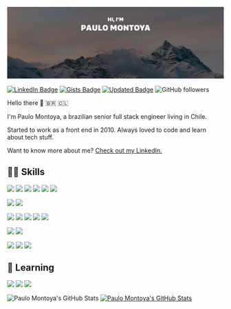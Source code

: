 ![Hi, I´m Paulo Montoya](./assets/header.png)

[![LinkedIn Badge](https://img.shields.io/badge/LinkedIn-Profile-informational?style=flat&logo=linkedin&logoColor=white&color=0D76A8)](https://www.linkedin.com/in/paulomontoya/)
[![Gists Badge](https://badges.pufler.dev/gists/paulomontoya)](https://gist.github.com/paulomontoya)
[![Updated Badge](https://badges.pufler.dev/updated/paulomontoya/paulomontoya)](https://github.com/paulomontoya)
![GitHub followers](https://img.shields.io/github/followers/paulomontoya?style=social)

Hello there 👋 🇧🇷 🇨🇱

I'm Paulo Montoya, a brazilian senior full stack engineer living in Chile.

Started to work as a front end in 2010. Always loved to code and learn about tech stuff.

Want to know more about me? [Check out my LinkedIn.](https://www.linkedin.com/in/paulomontoya/)

## 👨‍💻 Skills

![](https://img.shields.io/badge/Code-Typescript-informational?style=flat&logo=Typescript&logoColor=white&color=025a75)
![](https://img.shields.io/badge/Code-Javascript-informational?style=flat&logo=Javascript&logoColor=white&color=025a75)
![](https://img.shields.io/badge/Code-Ruby-informational?style=flat&logo=Ruby&logoColor=white&color=025a75)
![](https://img.shields.io/badge/Code-PHP-informational?style=flat&logo=PHP&logoColor=white&color=025a75)
![](https://img.shields.io/badge/Code-HTML5-informational?style=flat&logo=html5&logoColor=white&color=025a75)
![](https://img.shields.io/badge/Code-CSS3-informational?style=flat&logo=css3&logoColor=white&color=025a75)

![](https://img.shields.io/badge/SQL-MySQL-informational?style=flat&logo=MySQL&logoColor=white&color=025a75)
![](https://img.shields.io/badge/NoSQL-MongoDB-informational?style=flat&logo=MongoDB&logoColor=white&color=025a75)

![](https://img.shields.io/badge/Library-React-informational?style=flat&logo=React&logoColor=white&color=025a75)
![](https://img.shields.io/badge/Library-Redux-informational?style=flat&logo=Redux&logoColor=white&color=025a75)
![](https://img.shields.io/badge/Runtime-Node-informational?style=flat&logo=node.js&logoColor=white&color=025a75)
![](https://img.shields.io/badge/Library-Express-informational?style=flat&logo=Express&logoColor=white&color=025a75)
![](https://img.shields.io/badge/Library-Ruby%20on%20Rails-informational?style=flat&logo=Ruby-on-rails&logoColor=white&color=025a75)

![](https://img.shields.io/badge/Platform-VTEX-informational?style=flat&&color=025a75)
![](https://img.shields.io/badge/Platform-Wordpress-informational?style=flat&logo=Wordpress&logoColor=white&color=025a75)

![](https://img.shields.io/badge/IDE-VSCode-informational?style=flat&logo=visual-studio-code&logoColor=white&color=025a75)
![](https://img.shields.io/badge/IDE-NVim-informational?style=flat&logo=vim&logoColor=white&color=025a75)
![](https://img.shields.io/badge/Docker-informational?style=flat&logo=docker&logoColor=white&color=025a75)

## 📖 Learning

![](https://img.shields.io/badge/GraphQL-informational?style=flat&logo=GraphQL&logoColor=white&color=025a75)
![](https://img.shields.io/badge/Expo-informational?style=flat&logo=Expo&logoColor=white&color=025a75)
![](https://img.shields.io/badge/React%20Native-informational?style=flat&logo=React&logoColor=white&color=025a75)

![Paulo Montoya's GitHub Stats](https://github-readme-stats.vercel.app/api/top-langs/?username=paulomontoya)
[![Paulo Montoya's GitHub Stats](https://github-readme-stats.vercel.app/api?username=paulomontoya)](https://github.com/paulomontoya)
